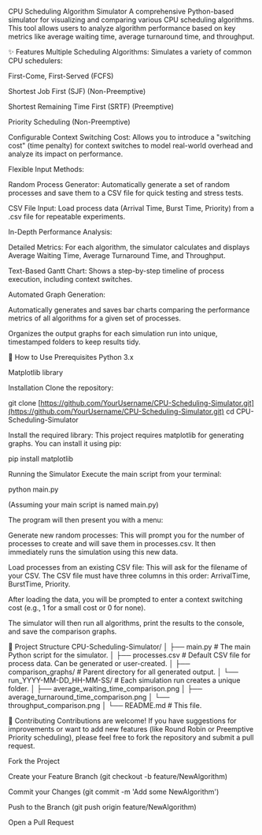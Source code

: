 CPU Scheduling Algorithm Simulator
A comprehensive Python-based simulator for visualizing and comparing various CPU scheduling algorithms. This tool allows users to analyze algorithm performance based on key metrics like average waiting time, average turnaround time, and throughput.

✨ Features
Multiple Scheduling Algorithms: Simulates a variety of common CPU schedulers:

First-Come, First-Served (FCFS)

Shortest Job First (SJF) (Non-Preemptive)

Shortest Remaining Time First (SRTF) (Preemptive)

Priority Scheduling (Non-Preemptive)

Configurable Context Switching Cost: Allows you to introduce a "switching cost" (time penalty) for context switches to model real-world overhead and analyze its impact on performance.

Flexible Input Methods:

Random Process Generator: Automatically generate a set of random processes and save them to a CSV file for quick testing and stress tests.

CSV File Input: Load process data (Arrival Time, Burst Time, Priority) from a .csv file for repeatable experiments.

In-Depth Performance Analysis:

Detailed Metrics: For each algorithm, the simulator calculates and displays Average Waiting Time, Average Turnaround Time, and Throughput.

Text-Based Gantt Chart: Shows a step-by-step timeline of process execution, including context switches.

Automated Graph Generation:

Automatically generates and saves bar charts comparing the performance metrics of all algorithms for a given set of processes.

Organizes the output graphs for each simulation run into unique, timestamped folders to keep results tidy.

🚀 How to Use
Prerequisites
Python 3.x

Matplotlib library

Installation
Clone the repository:

git clone [https://github.com/YourUsername/CPU-Scheduling-Simulator.git](https://github.com/YourUsername/CPU-Scheduling-Simulator.git)
cd CPU-Scheduling-Simulator

Install the required library:
This project requires matplotlib for generating graphs. You can install it using pip:

pip install matplotlib

Running the Simulator
Execute the main script from your terminal:

python main.py

(Assuming your main script is named main.py)

The program will then present you with a menu:

Generate new random processes: This will prompt you for the number of processes to create and will save them in processes.csv. It then immediately runs the simulation using this new data.

Load processes from an existing CSV file: This will ask for the filename of your CSV. The CSV file must have three columns in this order: ArrivalTime, BurstTime, Priority.

After loading the data, you will be prompted to enter a context switching cost (e.g., 1 for a small cost or 0 for none).

The simulator will then run all algorithms, print the results to the console, and save the comparison graphs.

📁 Project Structure
CPU-Scheduling-Simulator/
│
├── main.py                     # The main Python script for the simulator.
│
├── processes.csv               # Default CSV file for process data. Can be generated or user-created.
│
├── comparison_graphs/          # Parent directory for all generated output.
│   └── run_YYYY-MM-DD_HH-MM-SS/  # Each simulation run creates a unique folder.
│       ├── average_waiting_time_comparison.png
│       ├── average_turnaround_time_comparison.png
│       └── throughput_comparison.png
│
└── README.md                   # This file.

🤝 Contributing
Contributions are welcome! If you have suggestions for improvements or want to add new features (like Round Robin or Preemptive Priority scheduling), please feel free to fork the repository and submit a pull request.

Fork the Project

Create your Feature Branch (git checkout -b feature/NewAlgorithm)

Commit your Changes (git commit -m 'Add some NewAlgorithm')

Push to the Branch (git push origin feature/NewAlgorithm)

Open a Pull Request

